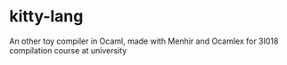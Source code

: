 # kitty-lang
An other toy compiler in Ocaml, made with Menhir and Ocamlex for 3I018 compilation course at university
